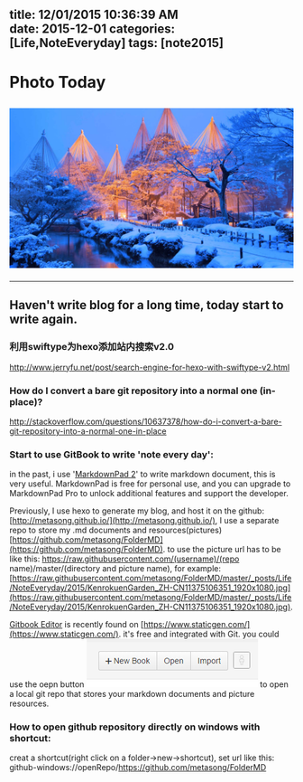 title: 12/01/2015 10:36:39 AM   
date: 2015-12-01
categories: [Life,NoteEveryday]
tags: [note2015]
---

# Photo Today  #

![Long-exposure photography](https://raw.githubusercontent.com/metasong/FolderMD/master/_posts/Life/NoteEveryday/2015/KenrokuenGarden_ZH-CN11375106351_1920x1080.jpg)
----------

----------


##  Haven't write blog for a long time, today start to write again.



### 利用swiftype为hexo添加站内搜索v2.0
http://www.jerryfu.net/post/search-engine-for-hexo-with-swiftype-v2.html



### How do I convert a bare git repository into a normal one (in-place)?

http://stackoverflow.com/questions/10637378/how-do-i-convert-a-bare-git-repository-into-a-normal-one-in-place


### Start to use GitBook to write 'note every day':

in the past, i use '[MarkdownPad 2](http://markdownpad.com/)' to write markdown document, this is very useful. MarkdownPad is free for personal use, and you can upgrade to MarkdownPad Pro to unlock additional features and support the developer.

Previously, I use hexo to generate my blog, and host it on the github: [http://metasong.github.io/](http://metasong.github.io/), I use a separate repo to store my .md documents and resources(pictures) [https://github.com/metasong/FolderMD](https://github.com/metasong/FolderMD). to use the picture url has to be like this: https://raw.githubusercontent.com/(username)/(repo name)/master/(directory and picture name), for example:[https://raw.githubusercontent.com/metasong/FolderMD/master/_posts/Life/NoteEveryday/2015/KenrokuenGarden_ZH-CN11375106351_1920x1080.jpg](https://raw.githubusercontent.com/metasong/FolderMD/master/_posts/Life/NoteEveryday/2015/KenrokuenGarden_ZH-CN11375106351_1920x1080.jpg).

[Gitbook Editor](https://www.gitbook.com/editor/osx) is recently found on [https://www.staticgen.com/](https://www.staticgen.com/). it's free and integrated with Git. you could use the oepn button ![open](https://raw.githubusercontent.com/metasong/FolderMD/master/_posts/Life/NoteEveryday/2015/gitbook.open.PNG) to open a local git repo that stores your markdown documents and picture resources.


### How to open github repository directly on windows with shortcut:

creat a shortcut(right click on a folder->new->shortcut), set url like this:
github-windows://openRepo/https://github.com/metasong/FolderMD

